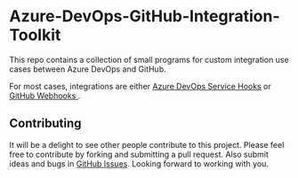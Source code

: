 # Azure-DevOps-GitHub-Integration-Toolkit
This repo contains a collection of small programs for custom integration use cases between Azure DevOps and GitHub.

For most cases, integrations are either [Azure DevOps Service Hooks](https://docs.microsoft.com/en-us/azure/devops/service-hooks/overview?view=azure-devops) or [GitHub Webhooks ](https://docs.github.com/en/developers/webhooks-and-events/webhooks/about-webhooks).

## Contributing

It will be a delight to see other people contribute to this project. Please feel free to contribute by forking and submitting a pull request.
Also submit ideas and bugs in [GitHub Issues](https://github.com/raffertyuy/Azure-DevOps-GitHub-Integration-Toolkit/issues).
Looking forward to working with you.
